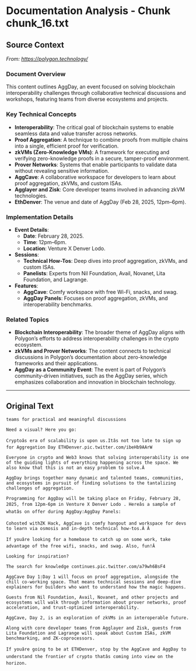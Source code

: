 # Documentation Analysis - Chunk chunk_16.txt

## Source Context
*From: https://polygon.technology/*

### Document Overview  
This content outlines AggDay, an event focused on solving blockchain interoperability challenges through collaborative technical discussions and workshops, featuring teams from diverse ecosystems and projects.  

### Key Technical Concepts  
- **Interoperability**: The critical goal of blockchain systems to enable seamless data and value transfer across networks.  
- **Proof Aggregation**: A technique to combine proofs from multiple chains into a single, efficient proof for verification.  
- **zkVMs (Zero-Knowledge VMs)**: A framework for executing and verifying zero-knowledge proofs in a secure, tamper-proof environment.  
- **Prover Networks**: Systems that enable participants to validate data without revealing sensitive information.  
- **AggCave**: A collaborative workspace for developers to learn about proof aggregation, zkVMs, and custom ISAs.  
- **Agglayer and Zisk**: Core developer teams involved in advancing zkVM technologies.  
- **EthDenver**: The venue and date of AggDay (Feb 28, 2025, 12pm–6pm).  

### Implementation Details  
- **Event Details**:  
  - **Date**: February 28, 2025.  
  - **Time**: 12pm–6pm.  
  - **Location**: Venture X Denver Lodo.  
- **Sessions**:  
  - **Technical How-Tos**: Deep dives into proof aggregation, zkVMs, and custom ISAs.  
  - **Panelists**: Experts from Nil Foundation, Avail, Novanet, Lita Foundation, and Lagrange.  
- **Features**:  
  - **AggCave**: Comfy workspace with free Wi-Fi, snacks, and swag.  
  - **AggDay Panels**: Focuses on proof aggregation, zkVMs, and interoperability benchmarks.  

### Related Topics  
- **Blockchain Interoperability**: The broader theme of AggDay aligns with Polygon’s efforts to address interoperability challenges in the crypto ecosystem.  
- **zkVMs and Prover Networks**: The content connects to technical discussions in Polygon’s documentation about zero-knowledge frameworks and their applications.  
- **AggDay as a Community Event**: The event is part of Polygon’s community-driven initiatives, such as the AggDay series, which emphasizes collaboration and innovation in blockchain technology.

---

## Original Text
```
teams for practical and meaningful discussions

Need a visual? Here you go:

Cryptoâs era of scalability is upon us.Itâs not too late to sign up for Aggregation Day ETHDenver.pic.twitter.com/ibeHb9AArW

Everyone in crypto and Web3 knows that solving interoperability is one of the guiding lights of everything happening across the space. We also know that this is not an easy problem to solve.Â

AggDay brings together many dynamic and talented teams, communities, and ecosystems in pursuit of finding solutions to the tantalizing challenges of aggregation.

Programming for AggDay will be taking place on Friday, February 28, 2025, from 12pm-6pm in Venture X Denver Lodo . Hereâs a sample of whatâs on offer during AggDay:AggDay Panels:

Cohosted withZK Hack, AggCave is comfy hangout and workspace for devs to learn via osmosis and in-depth technical how-tos.Â Â

If youâre looking for a homebase to catch up on some work, take advantage of the free wifi, snacks, and swag. Also, fun!Â

Looking for inspiration?

The search for knowledge continues.pic.twitter.com/a79wh6BsF4

AggCave Day 1:Day 1 will focus on proof aggregation, alongside the chill co-working space. That means technical sessions and deep-dive explainers for builders who want to understand how the magic happens.

Guests from Nil Foundation, Avail, Novanet, and other projects and ecosystems will walk through information about prover networks, proof acceleration, and trust-optimized interoperability.

AggCave, Day 2, is an exploration of zkVMs in an interoperable future.

Along with core developer teams from Agglayer and Zisk, guests from Lita Foundation and Lagrange will speak about Custom ISAs, zkVM benchmarking, and ZK-coprocessors.

If youâre going to be at ETHDenver, stop by the AggCave and AggDay to understand the frontier of crypto thatâs coming into view on the horizon.
```